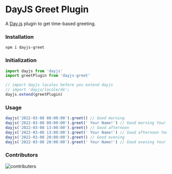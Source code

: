 # DayJS Greet Plugin

A [Day.js](https://day.js.org/) plugin to get time-based greeting.

### Installation
`npm i dayjs-greet`

### Initialization

```js
import dayjs from 'dayjs'
import greetPlugin from 'dayjs-greet'

// import dayjs locales before you extend dayjs
// import 'dayjs/locale/de';
dayjs.extend(greetPlugin)
```

### Usage

```js
dayjs('2022-03-08 08:00:00').greet() // Good morning
dayjs('2022-03-08 08:00:00').greet(' Your Name!') // Good morning Your Name!
dayjs('2022-03-08 13:00:00').greet() // Good afternoon
dayjs('2022-03-08 13:00:00').greet(' Your Name!') // Good afternoon Your Name!
dayjs('2022-03-08 20:00:00').greet() // Good evening
dayjs('2022-03-08 20:00:00').greet(' Your Name!') // Good evening Your Name!
```

### Contributors

![contributers](https://contrib.rocks/image?repo=dev-rise/dayjs-greet)
